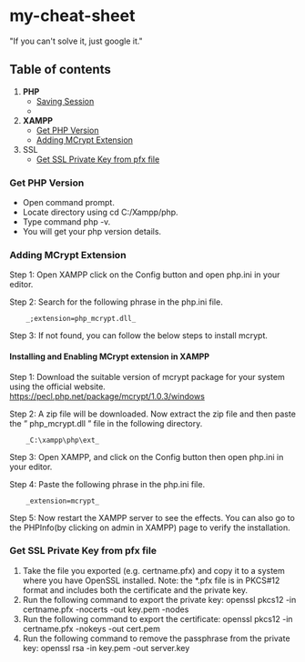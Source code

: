 # my-cheat-sheet
"If you can't solve it, just google it."

## Table of contents
1. **PHP**
    + [Saving Session](#saving-session)
    + 
2. **XAMPP**
    + [Get PHP Version](#get-php-version)
    + [Adding MCrypt Extension](#adding-mcrypt-extension)
3. SSL
    + [Get SSL Private Key from pfx file](#get-SSL-Private-Key-from-pfx-file)
    
### Get PHP Version
- Open command prompt.
- Locate directory using cd C:/Xampp/php.
- Type command php -v.
- You will get your php version details.

### Adding MCrypt Extension
Step 1: Open XAMPP click on the Config button and open php.ini in your editor.

Step 2: Search for the following phrase in the php.ini file.

        _;extension=php_mcrypt.dll_
        
Step 3: If not found, you can follow the below steps to install mcrypt.

#### Installing and Enabling MCrypt extension in XAMPP
Step 1: Download the suitable version of mcrypt package for your system using the official website. https://pecl.php.net/package/mcrypt/1.0.3/windows

Step 2: A zip file will be downloaded. Now extract the zip file and then paste the ” php_mcrypt.dll ” file in the following directory.

        _C:\xampp\php\ext_
        
Step 3: Open XAMPP, and click on the Config button then open php.ini in your editor.

Step 4: Paste the following phrase in the php.ini file.

        _extension=mcrypt_
        
Step 5: Now restart the XAMPP server to see the effects. You can also go to the PHPInfo(by clicking on admin in XAMPP) page to verify the installation.


### Get SSL Private Key from pfx file 
1. Take the file you exported (e.g. certname.pfx) and copy it to a system where you have OpenSSL installed. Note: the *.pfx file is in PKCS#12 format and includes both the certificate and the private key.
2. Run the following command to export the private key: openssl pkcs12 -in certname.pfx -nocerts -out key.pem -nodes
3. Run the following command to export the certificate: openssl pkcs12 -in certname.pfx -nokeys -out cert.pem
4. Run the following command to remove the passphrase from the private key: openssl rsa -in key.pem -out server.key 

